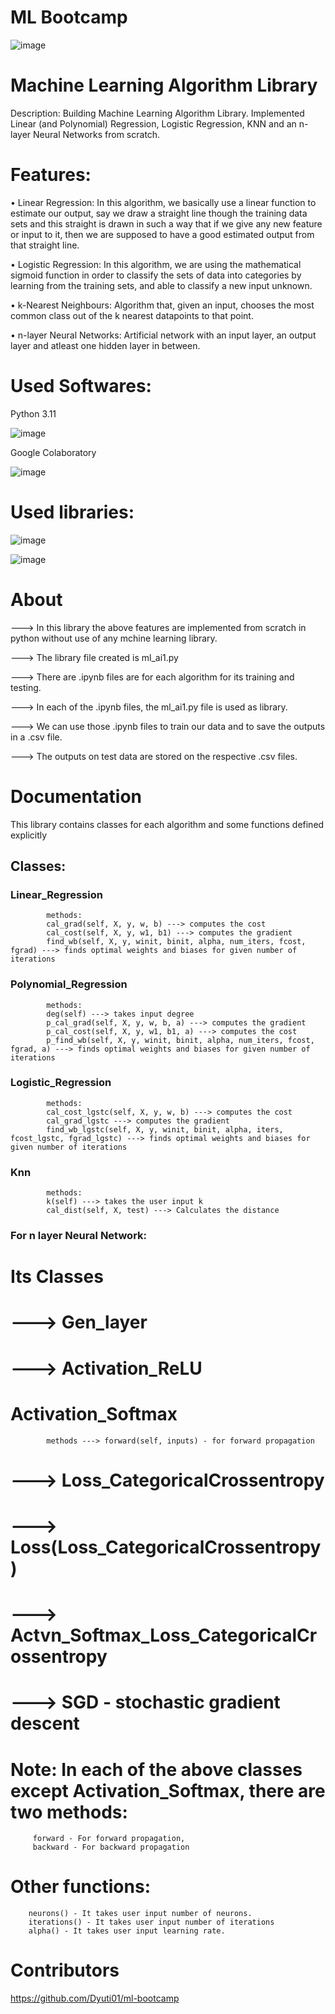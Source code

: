 # ML Bootcamp

![image](https://user-images.githubusercontent.com/112813661/228872019-af7e9f83-8301-4912-a380-9fc8f7301c46.png)

# Machine Learning Algorithm Library

Description: Building Machine Learning Algorithm Library.
Implemented Linear (and Polynomial) Regression, Logistic Regression, KNN and an n-layer Neural Networks from scratch.

# Features:
•	Linear Regression: 
In this algorithm, we basically use a linear function to estimate our output, say we draw a straight line though the training data sets and this straight is drawn in such a way that if we give any new feature or input to it, then we are supposed to have a good estimated output from that straight line. 

•	Logistic Regression: 
In this algorithm, we are using the mathematical sigmoid function in order to classify the sets of data into categories by learning from the training sets, and able to classify a new input unknown.

•	k-Nearest Neighbours: 
Algorithm that, given an input, chooses the most common class out of the k nearest datapoints to that point.

•	n-layer Neural Networks: 
Artificial network with an input layer, an output layer and atleast one hidden layer in between.

# Used Softwares:
Python 3.11

![image](https://user-images.githubusercontent.com/112813661/228876719-e19342ba-691f-443d-b82c-469a286c6380.png)

Google Colaboratory

![image](https://user-images.githubusercontent.com/112813661/228879302-58d23f2a-46a7-44d3-a7a8-9e53c91ffb22.png)



# Used libraries:

![image](https://user-images.githubusercontent.com/112813661/228873843-b4dc33d5-2fc0-41a8-b422-7a8ac4f17c2d.png)

![image](https://user-images.githubusercontent.com/112813661/229074595-b66c2f54-6630-4f0b-90ff-f1421ddcf5b0.png)

# About
---> In this library the above features are implemented from scratch in python without use of any mchine learning library.

---> The library file created is ml_ai1.py

---> There are .ipynb files are for each algorithm for its training and testing.

---> In each of the .ipynb files, the ml_ai1.py file is used as library.

---> We can use those .ipynb files to train our data and to save the outputs in a .csv file.

---> The outputs on test data are stored on the respective .csv files.

# Documentation

This library contains classes for each algorithm and some functions defined explicitly

## Classes:
### Linear_Regression
            methods:
            cal_grad(self, X, y, w, b) ---> computes the cost
            cal_cost(self, X, y, w1, b1) ---> computes the gradient
            find_wb(self, X, y, winit, binit, alpha, num_iters, fcost, fgrad) ---> finds optimal weights and biases for given number of iterations
            
### Polynomial_Regression
            methods:
            deg(self) ---> takes input degree
            p_cal_grad(self, X, y, w, b, a) ---> computes the gradient
            p_cal_cost(self, X, y, w1, b1, a) ---> computes the cost
            p_find_wb(self, X, y, winit, binit, alpha, num_iters, fcost, fgrad, a) ---> finds optimal weights and biases for given number of iterations
            
### Logistic_Regression
            methods:
            cal_cost_lgstc(self, X, y, w, b) ---> computes the cost
            cal_grad_lgstc ---> computes the gradient
            find_wb_lgstc(self, X, y, winit, binit, alpha, iters, fcost_lgstc, fgrad_lgstc) ---> finds optimal weights and biases for given number of iterations
            
### Knn
            methods:
            k(self) ---> takes the user input k
            cal_dist(self, X, test) ---> Calculates the distance


### For n layer Neural Network:
# Its Classes
# ---> Gen_layer
# ---> Activation_ReLU

# Activation_Softmax
            methods ---> forward(self, inputs) - for forward propagation

# ---> Loss_CategoricalCrossentropy
# ---> Loss(Loss_CategoricalCrossentropy)
# ---> Actvn_Softmax_Loss_CategoricalCrossentropy
# ---> SGD - stochastic gradient descent

# Note: In each of the above classes except Activation_Softmax, there are two methods:
         forward - For forward propagation,
         backward - For backward propagation

# Other functions:
        neurons() - It takes user input number of neurons.
        iterations() - It takes user input number of iterations
        alpha() - It takes user input learning rate.
     
            

# Contributors

https://github.com/Dyuti01/ml-bootcamp
